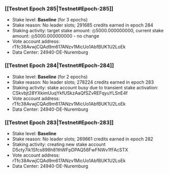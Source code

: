 ### [[Testnet Epoch 285|Testnet#Epoch-285]]
* Stake level: **Baseline** (for 3 epochs)
* Stake reason: No leader slots; 291685 credits earned in epoch 284
* Staking activity: target stake amount: ◎5000.000000000, current stake amount: ◎5000.000000000 - no change
* Vote account address: rTfc38AvwjCQAd9m617ANzv1MicUo1AbfBUK1U2LoEk
* Data Center: 24940-DE-Nuremburg
### [[Testnet Epoch 284|Testnet#Epoch-284]]
* Stake level: **Baseline** (for 2 epochs)
* Stake reason: No leader slots; 278224 credits earned in epoch 283
* Staking activity: stake account busy due to transient stake activation: CSkvbjt28YXkimUuqYkfUSkzAaQfSZvREFqyuYLSnE4f
* Vote account address: rTfc38AvwjCQAd9m617ANzv1MicUo1AbfBUK1U2LoEk
* Data Center: 24940-DE-Nuremburg
### [[Testnet Epoch 283|Testnet#Epoch-283]]
* Stake level: **Baseline**
* Stake reason: No leader slots; 269661 credits earned in epoch 282
* Staking activity: creating new stake account D5cty7ik1Sfcs898h81thWFpDPAQ56FwFNWv1fFAcSTX
* Vote account address: rTfc38AvwjCQAd9m617ANzv1MicUo1AbfBUK1U2LoEk
* Data Center: 24940-DE-Nuremburg